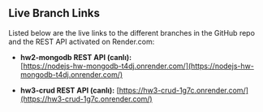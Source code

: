 ## Live Branch Links

Listed below are the live links to the different branches in the GitHub repo and the REST API activated on Render.com:

- **hw2-mongodb REST API (canlı):**  
   [https://nodejs-hw-mongodb-t4dj.onrender.com/](https://nodejs-hw-mongodb-t4dj.onrender.com/)

- **hw3-crud REST API (canlı):**
   [https://hw3-crud-1g7c.onrender.com/](https://hw3-crud-1g7c.onrender.com/)
